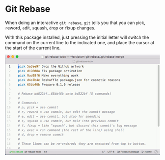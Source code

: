 # Git Rebase

When doing an interactive `git rebase`, `git` tells you that you can
`p`ick, `r`eword, `e`dit, `s`quash, `d`rop or `f`ixup changes.

With this package installed, just pressing the initial letter will switch the
command on the current line to the indicated one, and place the cursor at the
start of the current line.

![Animated demo](https://github.com/walles/git-rebase/raw/master/animated-demo.gif)
